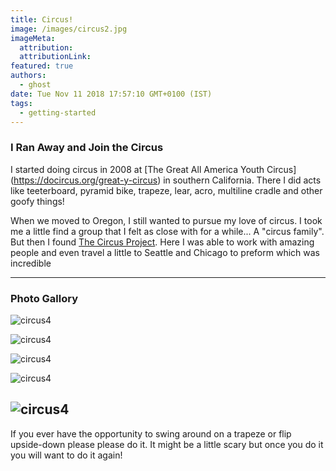 ```yaml
---
title: Circus!
image: /images/circus2.jpg
imageMeta:
  attribution:
  attributionLink:
featured: true
authors:
  - ghost
date: Tue Nov 11 2018 17:57:10 GMT+0100 (IST)
tags:
  - getting-started
---
```

### I Ran Away and Join the Circus
I started doing circus in 2008 at [The Great All America Youth Circus] (https://docircus.org/great-y-circus) in southern California. There I did acts like teeterboard, pyramid bike, trapeze, lear, acro, multiline cradle and other goofy things!

When we moved to Oregon, I still wanted to pursue my love of circus. I took me a little find a group that I felt as close with for a while... A "circus family". But then I found [The Circus Project](https://www.thecircusproject.org/). Here I was able to work with amazing people and even travel a little to Seattle and Chicago to preform which was incredible

---

### Photo Gallory

![circus4](/images/circus1.jpg)

![circus4](/images/circus3.jpg)

![circus4](/images/circus4.jpg)

![circus4](/images/circus5.jpg)

![circus4](/images/circus6.jpg)
---
If you ever have the opportunity to swing around on a trapeze or flip upside-down please please do it. It might be a little scary but once you do it you will want to do it again!
